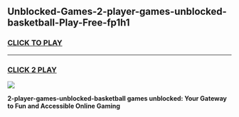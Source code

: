 
## Unblocked-Games-2-player-games-unblocked-basketball-Play-Free-fp1h1
<h3>
<a href="https://premium76.site?title=2-player-games-unblocked-basketball&ref=18A1">CLICK TO PLAY</a></h3>
<hr>

<h3>
<a href="https://premium76.site?title=2-player-games-unblocked-basketball&ref=18A1">CLICK 2 PLAY</a>
  
</h3>

<a href="https://premium76.site?title=2-player-games-unblocked-basketball&ref=18A1"><img src="https://clearcache.store/games.png"></a>


**2-player-games-unblocked-basketball games unblocked: Your Gateway to Fun and Accessible Online Gaming**
